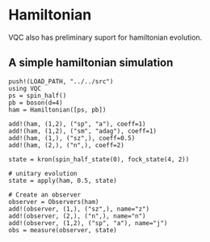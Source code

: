# Hamiltonian


VQC also has preliminary suport for hamiltonian evolution.

## A simple hamiltonian simulation
```@repl
push!(LOAD_PATH, "../../src")
using VQC
ps = spin_half()
pb = boson(d=4)
ham = Hamiltonian([ps, pb])

add!(ham, (1,2), ("sp", "a"), coeff=1)
add!(ham, (1,2), ("sm", "adag"), coeff=1)
add!(ham, (1,), ("sz",), coeff=0.5)
add!(ham, (2,), ("n",), coeff=2)

state = kron(spin_half_state(0), fock_state(4, 2))

# unitary evolution
state = apply(ham, 0.5, state)

# Create an observer
observer = Observers(ham)
add!(observer, (1,), ("sz",), name="z")
add!(observer, (2,), ("n",), name="n")
add!(observer, (1,2), ("sp", "a"), name="j")
obs = measure(observer, state)
```